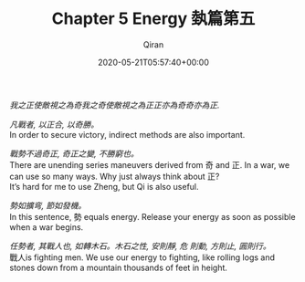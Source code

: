 ﻿---
title: Chapter 5 Energy 埶篇第五
author: Qiran
type: post
date: 2020-05-21T05:57:40+00:00
aliases: ["/chapter-5-energy-埶篇第五/"]
tags:
  - "Sun Tzu's The Art of War"

---
_我之正使敵視之為奇我之奇使敵視之為正正亦為奇奇亦為正._

_凡戰者, 以正合, 以奇勝。_  
In order to secure victory, indirect methods are also important.

_戰勢不過奇正, 奇正之變, 不勝窮也。_  
There are unending series maneuvers derived from 奇 and 正. In a war, we can use so many ways. Why just always think about 正?  
It&#8217;s hard for me to use Zheng, but Qi is also useful.

_勢如擴弯, 節如發機。_  
In this sentence, 勢 equals energy. Release your energy as soon as possible when a war begins.

_任勢者, 其戰人也, 如轉木石。木石之性, 安則靜, 危 則動, 方則止, 圓則行。_  
戰人is fighting men. We use our energy to fighting, like rolling logs and stones down from a mountain thousands of feet in height.
